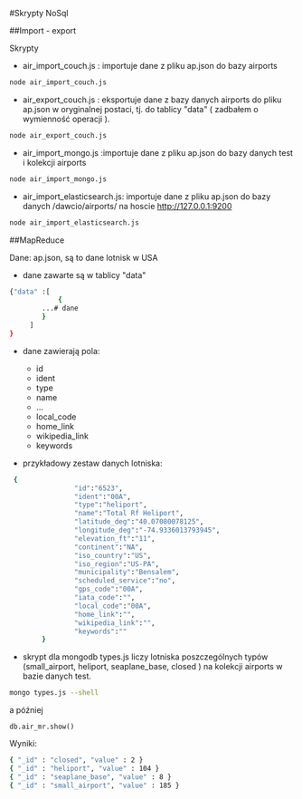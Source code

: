 #Skrypty NoSql

##Import - export

Skrypty

* air_import_couch.js : importuje dane z pliku ap.json do bazy airports

```sh
node air_import_couch.js
```

* air_export_couch.js : eksportuje dane z bazy danych airports do pliku ap.json w oryginalnej postaci, tj. do tablicy "data" ( zadbałem o wymienność operacji ).

```sh
node air_export_couch.js
```

* air_import_mongo.js :importuje dane z pliku ap.json do bazy danych test i kolekcji airports

```sh
node air_import_mongo.js
```

* air_import_elasticsearch.js: importuje dane z pliku ap.json do bazy danych /dawcio/airports/ na hoscie http://127.0.0.1:9200

```sh
node air_import_elasticsearch.js
```

##MapReduce
 
Dane: ap.json, są to dane lotnisk w USA

* dane zawarte są w tablicy "data"

```sh
{"data" :[
        	{
		...# dane
		}
	 ]
}
```

* dane zawierają pola:
	* id
	* ident
	* type
	* name
	* ...
	* local_code
	* home_link
	* wikipedia_link
	* keywords

* przykładowy zestaw danych lotniska:

```sh
 {
                "id":"6523",
                "ident":"00A",
                "type":"heliport",
                "name":"Total Rf Heliport",
                "latitude_deg":"40.07080078125",
                "longitude_deg":"-74.9336013793945",
                "elevation_ft":"11",
                "continent":"NA",
                "iso_country":"US",
                "iso_region":"US-PA",
                "municipality":"Bensalem",
                "scheduled_service":"no",
                "gps_code":"00A",
                "iata_code":"",
                "local_code":"00A",
                "home_link":"",
                "wikipedia_link":"",
                "keywords":""
        }
```


* skrypt dla mongodb types.js liczy lotniska poszczególnych typów (small_airport, heliport, seaplane_base, closed ) na kolekcji airports w bazie danych test.

```sh
mongo types.js --shell
```
a później 

```
db.air_mr.show()
```
Wyniki:
```sh
{ "_id" : "closed", "value" : 2 }
{ "_id" : "heliport", "value" : 104 }
{ "_id" : "seaplane_base", "value" : 8 }
{ "_id" : "small_airport", "value" : 185 }
```